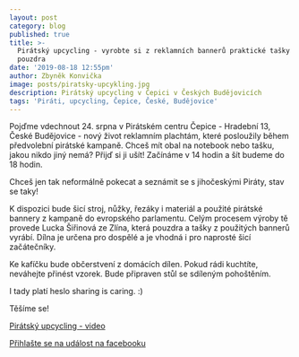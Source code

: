 ```yaml
---
layout: post
category: blog
published: true
title: >-
  Pirátský upcycling - vyrobte si z reklamních bannerů praktické tašky či
  pouzdra
date: '2019-08-18 12:55pm'
author: Zbyněk Konvička
image: posts/piratsky-upcykling.jpg
description: Pirátský upcycling v Čepici v Českých Budějovicích
tags: 'Piráti, upcycling, Čepice, České, Budějovice'
---
```

Pojďme vdechnout 24. srpna v Pirátském centru Čepice - Hradební 13, České Budějovice - nový život reklamním plachtám, které posloužily během předvolební pirátské kampaně. Chceš mít obal na notebook nebo tašku, jakou nikdo jiný nemá? Přijď si ji ušít! 
Začínáme v 14 hodin a šít budeme do 18 hodin.

Chceš jen tak neformálně pokecat a seznámit se s jihočeskými Piráty, stav se taky!

K dispozici bude šicí stroj, nůžky, řezáky i materiál a použité pirátské bannery z kampaně do evropského parlamentu. Celým procesem výroby tě provede Lucka Šiřinová ze Zlína, která pouzdra a tašky z použitých bannerů vyrábí. Dílna je určena pro dospělé a je vhodná i pro naprosté šicí začátečníky.

Ke kafíčku bude občerstvení z domácích dílen. Pokud rádi kuchtíte, neváhejte přinést vzorek. Bude připraven stůl se sdíleným pohoštěním.

I tady platí heslo sharing is caring. :)

Těšíme se! 

[Pirátský upcycling - video](https://www.facebook.com/pirati.jck/videos/10157395273962114/)

[Přihlašte se na událost na facebooku](https://www.facebook.com/events/354918362081465/)
